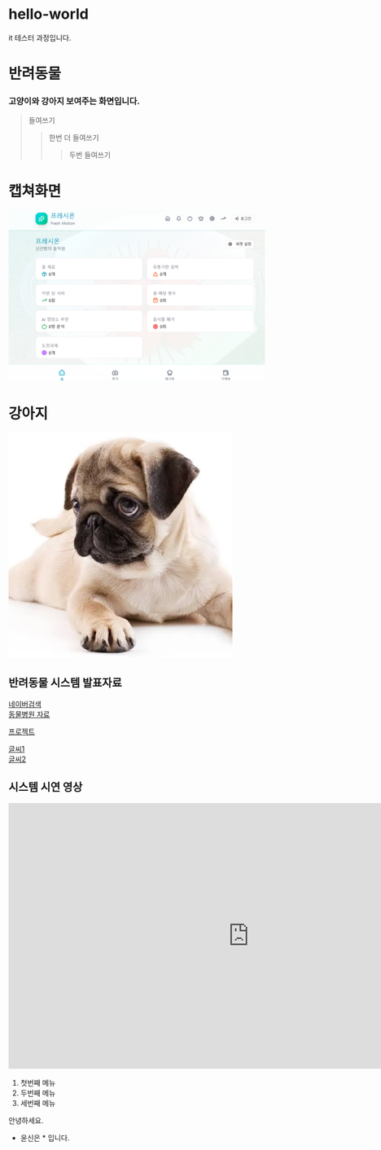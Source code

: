 # hello-world
it  테스터 과정입니다.

# 반려동물
### 고양이와 강아지 보여주는 화면입니다.
> 들여쓰기
> > 한번 더 들여쓰기
> > > 두번 들여쓰기

# 캡쳐화면
<img src="화면 캡처 2025-10-23 132026.png"/>

# 강아지
<img src="1111.png"/>


## 반려동물 시스템 발표자료
[네이버검색](https://www.naver.com)<br>
[동물병원 자료](https://github.com/9youn3-sys/hello-world/edit/main/README.md)<br>

[프로젝트](/project.pptx.)

[글씨1](주소)<br>
[글씨2](파일)<br>


## 시스템 시연 영상
<iframe width="944" height="522" src="https://www.youtube.com/embed/m--MXud9XdI" title="[최신가요 실시간 인기차트] 2025년 10월 19일 3주차, 멜론차트 X, 차트둥이 공식채널, 노래모음 KPOP 플레이리스트 종합차트" frameborder="0" allow="accelerometer; autoplay; clipboard-write; encrypted-media; gyroscope; picture-in-picture; web-share" referrerpolicy="strict-origin-when-cross-origin" allowfullscreen></iframe>

1. 첫번째 메뉴
2. 두번째 메뉴
3. 세번째 메뉴

안녕하세요.
* 윤신은 *  입니다.
  
